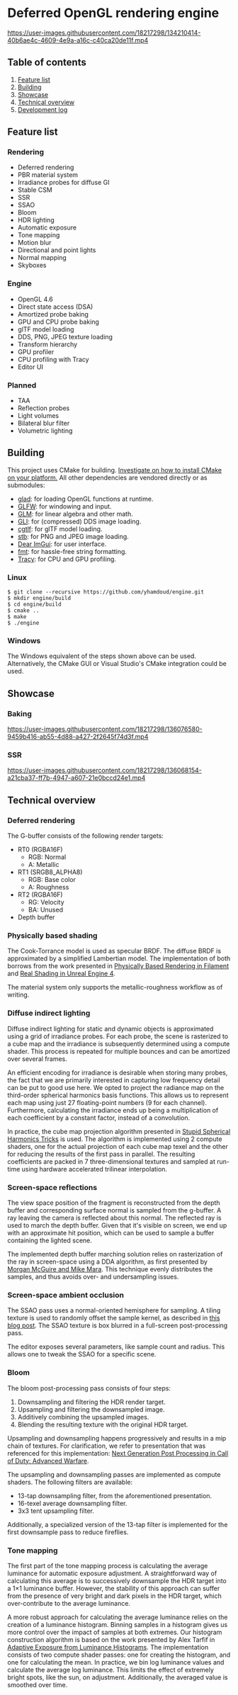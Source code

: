 # Deferred OpenGL rendering engine

https://user-images.githubusercontent.com/18217298/134210414-40b6ae4c-4609-4e9a-a16c-c40ca20de11f.mp4

## Table of contents

1. [Feature list](#feature-list)
2. [Building](#building)
3. [Showcase](#showcase)
4. [Technical overview](#technical-overview)
5. [Development log](https://github.com/yhamdoud/engine/wiki/Development-Log)

## Feature list

### Rendering

-   Deferred rendering
-   PBR material system
-   Irradiance probes for diffuse GI
-   Stable CSM
-   SSR
-   SSAO
-   Bloom
-   HDR lighting
-   Automatic exposure
-   Tone mapping
-   Motion blur
-   Directional and point lights
-   Normal mapping
-   Skyboxes

### Engine

-   OpenGL 4.6
-   Direct state access (DSA)
-   Amortized probe baking
-   GPU and CPU probe baking
-   glTF model loading
-   DDS, PNG, JPEG texture loading
-   Transform hierarchy
-   GPU profiler
-   CPU profiling with Tracy
-   Editor UI

### Planned

-   TAA
-   Reflection probes
-   Light volumes
-   Bilateral blur filter
-   Volumetric lighting

## Building

This project uses CMake for building.
[Investigate on how to install CMake on your platform.](https://cmake.org/install/)
All other dependencies are vendored directly or as submodules:

-   [glad](https://github.com/Dav1dde/glad): for loading OpenGL functions at runtime.
-   [GLFW](https://github.com/glfw/glfw): for windowing and input.
-   [GLM](https://github.com/g-truc/glm): for linear algebra and other math.
-   [GLI](https://github.com/g-truc/gli): for (compressed) DDS image loading.
-   [cgtlf](https://github.com/jkuhlmann/cgltf): for glTF model loading.
-   [stb](https://github.com/nothings/stb): for PNG and JPEG image loading.
-   [Dear ImGui](https://github.com/ocornut/imgui): for user interface.
-   [fmt](https://github.com/fmtlib/fmt): for hassle-free string formatting.
-   [Tracy](https://github.com/fmtlib/fmt): for CPU and GPU profiling.

### Linux

```shell
$ git clone --recursive https://github.com/yhamdoud/engine.git
$ mkdir engine/build
$ cd engine/build
$ cmake ..
$ make
$ ./engine
```

### Windows

The Windows equivalent of the steps shown above can be used.
Alternatively, the CMake GUI or Visual Studio's CMake integration could be used.

## Showcase

### Baking

https://user-images.githubusercontent.com/18217298/136076580-9459b416-ab55-4d88-a427-2f2645f74d3f.mp4

### SSR

https://user-images.githubusercontent.com/18217298/136068154-a21cba37-ff7b-4947-a607-21e0bccd24e1.mp4

## Technical overview

### Deferred rendering

The G-buffer consists of the following render targets:

-   RT0 (RGBA16F)
    -   RGB: Normal
    -   A: Metallic
-   RT1 (SRGB8_ALPHA8)
    -   RGB: Base color
    -   A: Roughness
-   RT2 (RGBA16F)
    -   RG: Velocity
    -   BA: Unused
-   Depth buffer

### Physically based shading

The Cook-Torrance model is used as specular BRDF.
The diffuse BRDF is approximated by a simplified Lambertian model.
The implementation of both borrows from the work presented in
[Physically Based Rendering in Filament](https://google.github.io/filament/Filament.md.html) and [Real Shading in Unreal Engine 4](https://cdn2.unrealengine.com/Resources/files/2013SiggraphPresentationsNotes-26915738.pdf).

The material system only supports the metallic-roughness workflow as of writing.

### Diffuse indirect lighting

Diffuse indirect lighting for static and dynamic objects is approximated using a grid of irradiance probes.
For each probe, the scene is rasterized to a cube map and the irradiance is subsequently determined using a compute shader.
This process is repeated for multiple bounces and can be amortized over several frames.

An efficient encoding for irradiance is desirable when storing many probes, the fact that we are primarily interested in capturing low frequency detail can be put to good use here.
We opted to project the radiance map on the third-order spherical harmonics basis functions.
This allows us to represent each map using just 27 floating-point numbers (9 for each channel).
Furthermore, calculating the irradiance ends up being a multiplication of each coefficient by a constant factor, instead of a convolution.

In practice, the cube map projection algorithm presented in [Stupid Spherical Harmonics
Tricks](http://www.ppsloan.org/publications/StupidSH36.pdf) is used.
The algorithm is implemented using 2 compute shaders, one for the actual projection of each cube map texel and the other for reducing the results of the first pass in parallel.
The resulting coefficients are packed in 7 three-dimensional textures and sampled at run-time using hardware accelerated trilinear interpolation.

### Screen-space reflections

The view space position of the fragment is reconstructed from the depth buffer and corresponding surface normal is sampled from the g-buffer.
A ray leaving the camera is reflected about this normal.
The reflected ray is used to march the depth buffer.
Given that it's visible on screen, we end up with an approximate hit position, which can be used to sample a buffer containing the lighted scene.

The implemented depth buffer marching solution relies on rasterization of the ray in screen-space using a DDA algorithm, as first presented by [Morgan McGuire and Mike Mara](https://casual-effects.blogspot.com/2014/08/screen-space-ray-tracing.html).
This technique evenly distributes the samples, and thus avoids over- and undersampling issues.

### Screen-space ambient occlusion

The SSAO pass uses a normal-oriented hemisphere for sampling.
A tiling texture is used to randomly offset the sample kernel, as described in [this blog post](https://john-chapman-graphics.blogspot.com/2013/01/ssao-tutorial.html).
The SSAO texture is box blurred in a full-screen post-processing pass.

The editor exposes several parameters, like sample count and radius.
This allows one to tweak the SSAO for a specific scene.

### Bloom

The bloom post-processing pass consists of four steps:

1. Downsampling and filtering the HDR render target.
2. Upsampling and filtering the downsampled image.
3. Additively combining the upsampled images.
4. Blending the resulting texture with the original HDR target.

Upsampling and downsampling happens progressively and results in a mip chain of textures.
For clarification, we refer to presentation that was referenced for this implementation: [Next Generation Post Processing in Call of Duty: Advanced Warfare](http://www.iryoku.com/next-generation-post-processing-in-call-of-duty-advanced-warfare).

The upsampling and downsampling passes are implemented as compute shaders.
The following filters are available:

-   13-tap downsampling filter, from the aforementioned presentation.
-   16-texel average downsampling filter.
-   3x3 tent upsampling filter.

Additionally, a specialized version of the 13-tap filter is implemented for the first downsample pass to reduce fireflies.

### Tone mapping

The first part of the tone mapping process is calculating the average luminance for automatic exposure adjustment.
A straightforward way of calculating this average is to successively downsample the HDR target into a 1×1 luminance buffer.
However, the stability of this approach can suffer from the presence of very bright and dark pixels in the HDR target, which over-contribute to the average luminance.

A more robust approach for calculating the average luminance relies on the creation of a luminance histogram.
Binning samples in a histogram gives us more control over the impact of samples at both extremes.
Our histogram construction algorithm is based on the work presented by Alex Tarfif in [Adaptive Exposure from Luminance Histograms](http://www.alextardif.com/HistogramLuminance.html).
The implementation consists of two compute shader passes: one for creating the histogram, and one for calculating the mean.
In practice, we bin log luminance values and calculate the average log luminance.
This limits the effect of extremely bright spots, like the sun, on adjustment.
Additionally, the averaged value is smoothed over time.
